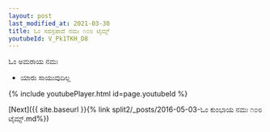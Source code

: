 ```yaml
---
layout: post
last_modified_at: 2021-03-30
title: ಓಂ ಸಹಸ್ರಪಾದೆ ನಮಃ ೧೦೮ ಟೈಮ್ಸ್
youtubeId: V_Pk1TKH_D8
---
```

 
 
 ಓಂ ಅಮರಾಯ ನಮಃ  
 
 -  ಯಾರು ಸಾಯುವುದಿಲ್ಲ 
 
  
 
  
 
 
 
 
 
 


{% include youtubePlayer.html id=page.youtubeId %}
 
[Next]({{ site.baseurl }}{% link  split2/_posts/2016-05-03-ಓಂ ಕುಂಭಾಯ ನಮಃ ೧೦೮ ಟೈಮ್ಸ್.md%})
 
